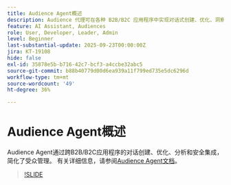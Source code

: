 ```yaml
---
title: Audience Agent概述
description: Audience 代理可在各种 B2B/B2C 应用程序中实现对话式创建、优化、洞察和安全集成，从而简化受众管理。
feature: AI Assistant, Audiences
role: User, Developer, Leader, Admin
level: Beginner
last-substantial-update: 2025-09-23T00:00:00Z
jira: KT-19108
hide: false
exl-id: 35878e5b-b716-42c7-bcf3-a4ccbe32abc5
source-git-commit: b88b40779d00d6ea939a11f799ed735e5dc6296d
workflow-type: tm+mt
source-wordcount: '49'
ht-degree: 36%

---
```


# Audience Agent概述

Audience Agent通过跨B2B/B2C应用程序的对话创建、优化、分析和安全集成，简化了受众管理。 有关详细信息，请参阅[Audience Agent文档](https://experienceleague.adobe.com/zh-hans/docs/experience-cloud-ai/experience-cloud-ai/agents/audience)。

>[!SLIDE](audience-agent-overview)
